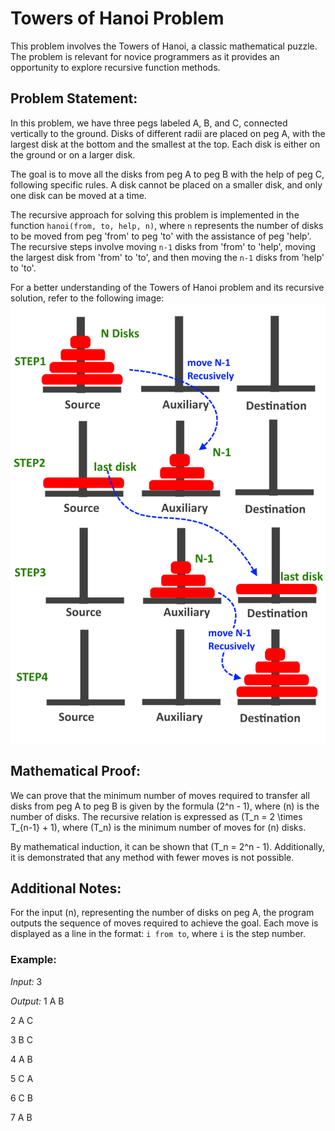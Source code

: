 # Towers of Hanoi Problem

This problem involves the Towers of Hanoi, a classic mathematical puzzle. The problem is relevant for novice programmers as it provides an opportunity to explore recursive function methods.

## Problem Statement:

In this problem, we have three pegs labeled A, B, and C, connected vertically to the ground. Disks of different radii are placed on peg A, with the largest disk at the bottom and the smallest at the top. Each disk is either on the ground or on a larger disk.

The goal is to move all the disks from peg A to peg B with the help of peg C, following specific rules. A disk cannot be placed on a smaller disk, and only one disk can be moved at a time.

The recursive approach for solving this problem is implemented in the function `hanoi(from, to, help, n)`, where `n` represents the number of disks to be moved from peg 'from' to peg 'to' with the assistance of peg 'help'. The recursive steps involve moving `n-1` disks from 'from' to 'help', moving the largest disk from 'from' to 'to', and then moving the `n-1` disks from 'help' to 'to'.



For a better understanding of the Towers of Hanoi problem and its recursive solution, refer to the following image:
![Tower of Hanoi](Ex_Pic.png)


## Mathematical Proof:

We can prove that the minimum number of moves required to transfer all disks from peg A to peg B is given by the formula \(2^n - 1\), where \(n\) is the number of disks. The recursive relation is expressed as \(T_n = 2 \times T_{n-1} + 1\), where \(T_n\) is the minimum number of moves for \(n\) disks.

By mathematical induction, it can be shown that \(T_n = 2^n - 1\). Additionally, it is demonstrated that any method with fewer moves is not possible.

## Additional Notes:

For the input \(n\), representing the number of disks on peg A, the program outputs the sequence of moves required to achieve the goal. Each move is displayed as a line in the format: `i from to`, where `i` is the step number.

### Example:

*Input:*
3


*Output:*
1 A B

2 A C

3 B C

4 A B

5 C A

6 C B

7 A B
